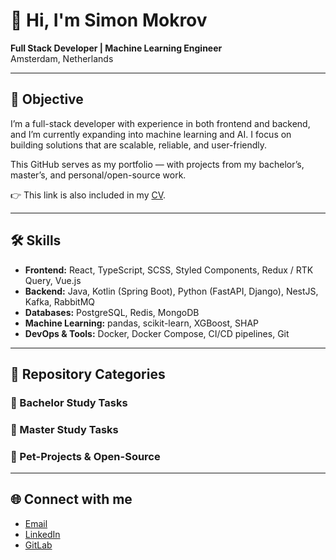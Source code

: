 # 👋 Hi, I'm Simon Mokrov  

**Full Stack Developer | Machine Learning Engineer**  
Amsterdam, Netherlands  

---

## 🎯 Objective  
I’m a full-stack developer with experience in both frontend and backend, and I’m currently expanding into machine learning and AI. I focus on building solutions that are scalable, reliable, and user-friendly.

This GitHub serves as my portfolio — with projects from my bachelor’s, master’s, and personal/open-source work.

👉 This link is also included in my [CV](./Full-stack/Mokrov_Simon_Fullstack_CV.pdf).

---

## 🛠 Skills  
- **Frontend:** React, TypeScript, SCSS, Styled Components, Redux / RTK Query, Vue.js  
- **Backend:** Java, Kotlin (Spring Boot), Python (FastAPI, Django), NestJS, Kafka, RabbitMQ 
- **Databases:** PostgreSQL, Redis, MongoDB  
- **Machine Learning:** pandas, scikit-learn, XGBoost, SHAP  
- **DevOps & Tools:** Docker, Docker Compose, CI/CD pipelines, Git  

---

## 📂 Repository Categories  

### 📘 Bachelor Study Tasks  
  

### 📗 Master Study Tasks  
  

### 🐾 Pet-Projects & Open-Source  


---

## 🌐 Connect with me  
- [Email](mokrovsimon@gmail.com)
- [LinkedIn](https://www.linkedin.com/in/sem-wett)  
- [GitLab](https://gitlab.com/semen.mokrov)  
